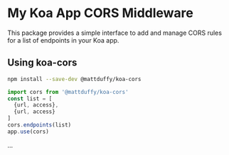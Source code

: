 # My Koa App CORS Middleware

This package provides a simple interface to add and manage CORS rules for a list of endpoints in your Koa app.

## Using koa-cors

```bash
npm install --save-dev @mattduffy/koa-cors
```

```javascript
import cors from '@mattduffy/koa-cors'
const list = [
  {url, access},
  {url, access}
]
cors.endpoints(list)
app.use(cors)

```

...
